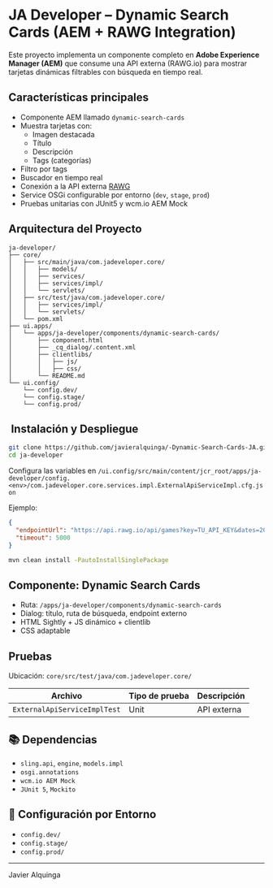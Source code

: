 # JA Developer – Dynamic Search Cards (AEM + RAWG Integration)

Este proyecto implementa un componente completo en **Adobe Experience Manager (AEM)** que consume una API externa (RAWG.io) para mostrar tarjetas dinámicas filtrables con búsqueda en tiempo real.

##  Características principales

- Componente AEM llamado `dynamic-search-cards`
- Muestra tarjetas con:
  - Imagen destacada
  - Título
  - Descripción
  - Tags (categorías)
- Filtro por tags
- Buscador en tiempo real
- Conexión a la API externa [RAWG](https://rawg.io/apidocs)
- Service OSGi configurable por entorno (`dev`, `stage`, `prod`)
- Pruebas unitarias con JUnit5 y wcm.io AEM Mock

##  Arquitectura del Proyecto

```
ja-developer/
├── core/
│   ├── src/main/java/com.jadeveloper.core/
│   │   ├── models/
│   │   ├── services/
│   │   ├── services/impl/
│   │   └── servlets/
│   ├── src/test/java/com.jadeveloper.core/
│   │   ├── services/impl/
│   │   └── servlets/
│   └── pom.xml
├── ui.apps/
│   └── apps/ja-developer/components/dynamic-search-cards/
│       ├── component.html
│       ├── _cq_dialog/.content.xml
│       ├── clientlibs/
│       │   ├── js/
│       │   ├── css/
│       └── README.md
└── ui.config/
    └── config.dev/
    └── config.stage/
    └── config.prod/
```

## ️ Instalación y Despliegue

```bash
git clone https://github.com/javieralquinga/-Dynamic-Search-Cards-JA.git
cd ja-developer
```

Configura las variables en `/ui.config/src/main/content/jcr_root/apps/ja-developer/config.<env>/com.jadeveloper.core.services.impl.ExternalApiServiceImpl.cfg.json`

Ejemplo:
```json
{
  "endpointUrl": "https://api.rawg.io/api/games?key=TU_API_KEY&dates=2024-01-01,2024-12-31&platforms=18,1,7",
  "timeout": 5000
}
```

```bash
mvn clean install -PautoInstallSinglePackage
```

##  Componente: Dynamic Search Cards

- Ruta: `/apps/ja-developer/components/dynamic-search-cards`
- Dialog: título, ruta de búsqueda, endpoint externo
- HTML Sightly + JS dinámico + clientlib
- CSS adaptable

##  Pruebas

Ubicación: `core/src/test/java/com.jadeveloper.core/`

| Archivo | Tipo de prueba | Descripción |
|---------|----------------|-------------|
| `ExternalApiServiceImplTest` | Unit | API externa |


## 📚 Dependencias

- `sling.api`, `engine`, `models.impl`
- `osgi.annotations`
- `wcm.io AEM Mock`
- `JUnit 5`, `Mockito`

## 🔄 Configuración por Entorno

- `config.dev/`
- `config.stage/`
- `config.prod/`

---

Javier Alquinga
